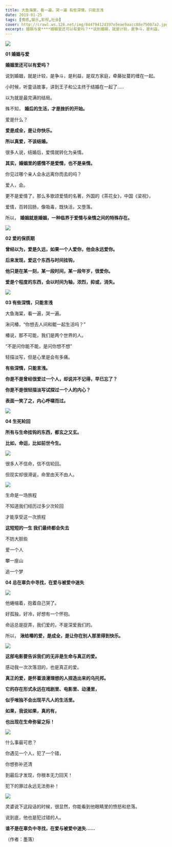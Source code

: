 ```yaml
---
title: 大鱼海棠，看一遍，哭一遍 有些深情，只能言浅
date: 2019-01-25
tags: [情感,娱乐,影视,社会]
cover: http://crawl.ws.126.net/img/84479412d397e5eae9aacc88e75007a2.jpg
excerpt: 婚姻与爱****婚姻里还可以有爱吗？**说到婚姻，就是计较，是争斗，是利益，
---
```

![](http://crawl.ws.126.net/img/84479412d397e5eae9aacc88e75007a2.jpg)  

**01 婚姻与爱**

**婚姻里还可以有爱吗？**

说到婚姻，就是计较，是争斗，是利益，是双方家庭，牵藤扯蔓的缠在一起。

小时候，听童话故事，讲到王子和公主终于结婚在一起了.....

以为就是最完满的结局。

殊不知， **婚后的生活，才是挫折的开始。**

爱是什么？

**爱是成全，是让你快乐。**

**所以真爱，不该结婚。**

很多人说，结婚后，爱情就转化为亲情。

**其实，婚姻里的感情不是爱情，也不是亲情。**

你见过哪个亲人会永远离你而去的吗？

爱人，会。

更不是爱情了，那么多歌颂爱情的名著，外国的《茶花女》，中国《梁祝》，

爱情，百转回肠，像吸毒，既快活，又堕落。

所以， **婚姻就是婚姻，一种临界于爱情与亲情之间的特殊存在。**

![](http://crawl.ws.126.net/img/1cc95ba41b90cde13f4af19b3ba40b8d.jpg)  

**02 爱的保质期**

**曾经以为，爱是久远，如果一个人爱你，他会永远爱你。**

**后来发现，爱这个东西与时间挂钩，**

**他只是在某一刻，某一段时间，某一段年岁，很爱你。**

**爱是个程度的东西，会以时间为轴，浓烈，抑或，消失。**

![](http://crawl.ws.126.net/img/7da4eb335375b75935e66b10ec330cbb.jpg)  

**03 有些深情，只能言浅**

大鱼海棠，看一遍，哭一遍。

湫问椿，“你想去人间和鲲一起生活吗？”

椿说，那不可能，我们是两个世界的人。

“不是问你能不能，是问你想不想”

轻描淡写，但是心里是会有多痛。

**有些深情，只能言浅。**

**你是不是曾经很爱过一个人，却说并不记得，早已忘了？**

**你是不是很轻描淡写试探过一个人的内心？**

**表面一笑了之，内心呼啸而过。**

![](http://crawl.ws.126.net/img/fed11fb68b28df733279941170d250d0.jpg)  

**04 生死轮回**

**所有与生命挂钩的东西，都玄之又玄。**

**比如，命运，比如前世今生。**

![](http://crawl.ws.126.net/img/d759fc7064d3db28af6532f5b9ae771b.jpg)  

很多人不信命，信不信轮回。

但现实却很滑诞，命里由天不由人。

![](http://crawl.ws.126.net/img/13bf5d37f7c8ce8921086bb373f554ff.jpg)  

生命是一场旅程

不知道我们经历过多少次轮回

才能享受这一次旅程

**这短短的一生 我们最终都会失去**

不妨大胆些

爱一个人

攀一座山

追一个梦

**04 总在辜负中寻找，在爱与被爱中迷失**

![](http://crawl.ws.126.net/img/c00eafb26209abac17f688b36c22d495.jpg)  

他蜷缩着，抱着自己哭了。

好孤独，好冷，好想有一个怀抱。

命运总是捉弄，我们爱的，不是深爱我们的。

所以， **湫给椿的爱，是成全，是让你在别人那里得到快乐。**

![](http://crawl.ws.126.net/img/b6469ed3824dfdb71cb8d1d1a82a4d16.jpg)  

**这部电影要告诉我们的无非是生命与真正的爱。**

感动我一次次落泪的，也是真正的爱。

**真正的爱，是怀着浪漫理想的人捏造出来的乌托邦。**

**它的存在形式永远在戏剧里、电影里、动漫里，**

**似乎唯独不会出现平凡人的生活里。**

**如果，我说如果，真的有，**

**也出现在生命弥留之际！**

![](http://crawl.ws.126.net/img/57ea755564f71410e2bd971e17630c0a.jpg)  

什么事最可悲？

你遇见一个人，犯了一个错，

你想弥补还清

到最后才发现，你根本无力回天！

犯下的罪过永远无法弥补！

![](http://crawl.ws.126.net/img/06b9864ae6ac023b8cd494a0a9f46399.jpg)  

灵婆说下这段话的时候，很显然，你能看到他眼睛里的愤怒和悲落。

说到底，他也是犯过错的人。

**谁不是在辜负中寻找，在爱与被爱中迷失......**

（作者：墨落）

